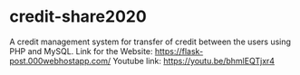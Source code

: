 # credit-share2020
A credit management system for transfer of credit between the users using PHP and MySQL.
Link for the Website: https://flask-post.000webhostapp.com/
Youtube link: https://youtu.be/bhmlEQTjxr4
